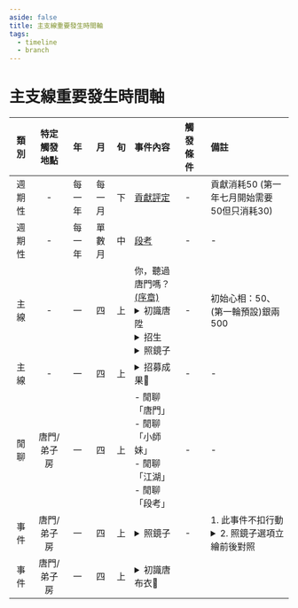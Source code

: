 ```yaml
---
aside: false
title: 主支線重要發生時間軸
tags:
  - timeline
  - branch
---
```

# 主支線重要發生時間軸

| 類別  |特定觸發地點|  年  |  月  |  旬  | 事件內容                                                                                                                                                                                                                                                                                                                                                                                                                                                                                                                                  | 觸發條件 | 備註                         |
| :-: |:-:| :-: | :-: | :-: | :------------------------------------------------------------------------------------------------------------------------------------------------------------------------------------------------------------------------------------------------------------------------------------------------------------------------------------------------------------------------------------------------------------------------------------------------------------------------------------------------------------------------------------ | :--- | :------------------------- |
| 週期性 | - | 每一年 | 每一月 |  下  | [貢獻評定](https://forum.gamer.com.tw/Co.php?bsn=73317&sn=259)<!---TODO 花時間再把貢獻機制獨立出來寫-->                                                                                                                                                                                                                                                                                                                                                                                                                                                 | -    | 貢獻消耗50 (第一年七月開始需要50但只消耗30) |
| 週期性 | - |每一年 | 單數月 |  中  | [段考](https://forum.gamer.com.tw/Co.php?bsn=73317&sn=260) <!--- TODO 花時間把段考機制獨立出來寫 -->                                                                                                                                                                                                                                                                                                                                                                                                                                                 | -    | -                          |
| 主線  | - | 一  |  四  |  上  | 你，聽過唐門嗎？[(序章)](https://www.google.com/url?q=https://forum.gamer.com.tw/Co.php?bsn%3D73317%26sn%3D248&sa=D&source=editors&ust=1719915968275285&usg=AOvVaw3e15n3NtbUHkZPpLZwpIzR)</br><details><summary>初識唐陞</summary>選項1：「附和三師兄」(唐中翎好感-1、嘴力+1、道德-1)<br>選項2：「唯唯諾諾」(唐中翎好感+1、處世-1、性情-1)</details><details><summary>招生</summary>選項1：「講點幹話刺激他」(嘴力+1、處世-1、道德-1、性情+1)<br>選項2：「講點好聽的話安慰他」(修養+1、唐陞+1)</details><details><summary>照鏡子</summary>選項1：還不算太差。(性情下降，技能〔自戀〕覺醒，趙活會變得"順眼一點"，立繪微調。)<br>選項2：內在更重要。(學問上升。)<br>選項3：實在是難看。(性情下降，修養下降，心相-20。)</details>| -    | 初始心相：50、(第一輪預設)銀兩500              |           
| 主線  | - | 一  |  四  |  上  | <details><summary>招募成果🎲</summary>選項1：【<25】一個也沒招到(心相+15) <br> 選項2：【<50】招到了一個人(名聲+2、心相-15) <br> 選項3：【<75】招到了三個人(名聲+2、嘴力+1、心相-25)  <br> <details><summary>選項4：【≧75】不單沒招到人，還被飛石幫的人打了一頓搶走零用錢(心相-25、銀兩-500、命運+1)</summary>選項4.1「無妨，這筆帳我遲早自己討回」性情+2<br>選項4.2「算了吧，誰讓我們對不起人在先呢？大局為重」修養+1、處世-1、名聲-1、唐陞好感+1</details></details>| - | - |
| 閒聊 | 唐門/弟子房 |一|四 |上|- 閒聊「唐門」<br>- 閒聊「小師妹」<br>- 閒聊「江湖」<br>- 閒聊「段考」| - | - |
| 事件 | 唐門/弟子房 |一|四|上|<details><summary>照鏡子</summary>選項1：「還不算差」(天賦自戀LV1、性情-2) (*外觀立繪 會稍微好看一點)<br>選項2：「內在更重要」(學問+1)<br>選項3：「實在是難看」(心相-20、性情-1、修養-1、命運+1)</details>| - | 1. 此事件不扣行動<br><details><summary>2. 照鏡子選項立繪前後對照</summary><details><summary>before</summary>![](/images/story-branch-timeline/before-normal-face.png)</details><details><summary>after</summary>![](/images/story-branch-timeline/after-normal-face.png)</details></details> |
| 事件 | 唐門/弟子房 |一|四|上|<details><summary>初識唐布衣🎲</summary><details><summary>選項1：【>60】琴棋書畫</summary>選項1.1「人家只不過穿體面點，何必呢？」唐布衣好感-1、南宮世家好感+1、支持肩甲<br>選項1.2「啊，我好像懂」唐布衣好感+1、嘴力+1、獲得大師兄的塗鴉、不支持肩甲</details></details><!-- TODO 繼續完成此事件 -->


